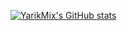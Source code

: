 [![YarikMix's GitHub stats](https://github-readme-stats.vercel.app/api?username=YarikMix)](https://github.com/YarikMix/github-readme-stats)

<!--
**YarikMix/YarikMix** is a ✨ _special_ ✨ repository because its `README.md` (this file) appears on your GitHub profile.

Here are some ideas to get you started:

- 🔭 I’m currently working on ...
- 🌱 I’m currently learning ...
- 👯 I’m looking to collaborate on ...
- 🤔 I’m looking for help with ...
- 💬 Ask me about ...
- 📫 How to reach me: ...
- 😄 Pronouns: ...
- ⚡ Fun fact: ...
-->
